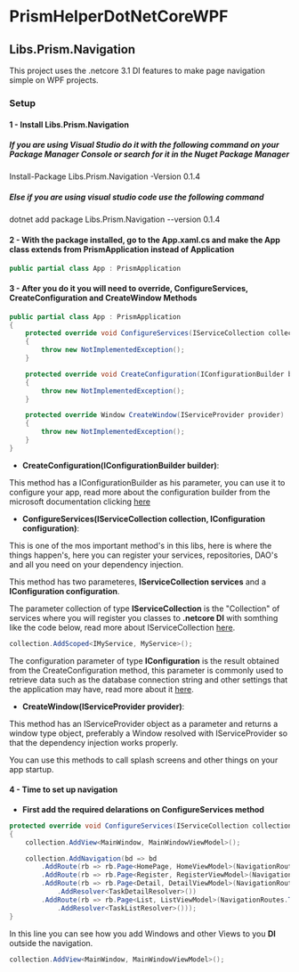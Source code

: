 # PrismHelperDotNetCoreWPF

## Libs.Prism.Navigation
This project uses the .netcore 3.1 DI features to make page navigation simple on WPF projects.

### Setup
#### 1 - Install Libs.Prism.Navigation
##### If you are using Visual Studio do it with the following command on your Package Manager Console or search for it in the Nuget Package Manager 
Install-Package Libs.Prism.Navigation -Version 0.1.4
##### Else if you are using visual studio code use the following command
dotnet add package Libs.Prism.Navigation --version 0.1.4
#### 2 - With the package installed, go to the App.xaml.cs and make the App class extends from PrismApplication instead of Application
```csharp
public partial class App : PrismApplication
```
#### 3 - After you do it you will need to override, ConfigureServices, CreateConfiguration and CreateWindow Methods
```csharp
public partial class App : PrismApplication
{
    protected override void ConfigureServices(IServiceCollection collection, IConfiguration configuration)
    {
        throw new NotImplementedException();
    }

    protected override void CreateConfiguration(IConfigurationBuilder builder)
    {
        throw new NotImplementedException();
    }

    protected override Window CreateWindow(IServiceProvider provider)
    {
        throw new NotImplementedException();
    }
}
 ```
* **CreateConfiguration(IConfigurationBuilder builder)**:

This method has a IConfigurationBuilder as his parameter, you can use it to configure your app, read more about the configuration builder from the microsoft documentation clicking [here](https://docs.microsoft.com/pt-br/dotnet/api/microsoft.extensions.configuration.iconfigurationbuilder?view=dotnet-plat-ext-3.1)

* **ConfigureServices(IServiceCollection collection, IConfiguration configuration)**:

This is one of the mos important method's in this libs, here is where the things happen's, here you can register your services, repositories, DAO's and all you need on your dependency injection.

This method has two parameteres, **IServiceCollection services** and a **IConfiguration configuration**.

The parameter collection of type **IServiceCollection** is the "Collection" of services where you will register you classes to **.netcore DI** with somthing like the code below, read more about IServiceCollection [here](https://docs.microsoft.com/pt-br/dotnet/api/microsoft.extensions.dependencyinjection.iservicecollection?view=dotnet-plat-ext-3.1).

```csharp
collection.AddScoped<IMyService, MyService>();
```

The configuration parameter of type **IConfiguration** is the result obtained from the CreateConfiguration method, this parameter is commonly used to retrieve data such as the database connection string and other settings that the application may have, read more about it [here](https://docs.microsoft.com/pt-br/dotnet/api/microsoft.extensions.configuration.iconfiguration?view=dotnet-plat-ext-3.1).

* **CreateWindow(IServiceProvider provider)**:

This method has an IServiceProvider object as a parameter and returns a window type object, preferably a Window resolved with IServiceProvider so that the dependency injection works properly.

You can use this methods to call splash screens and other things on your app startup.
#### 4 - Time to set up navigation

* **First add the required delarations on ConfigureServices method**
```csharp
protected override void ConfigureServices(IServiceCollection collection, IConfiguration configuration)
{
    collection.AddView<MainWindow, MainWindowViewModel>();

    collection.AddNavigation(bd => bd
        .AddRoute(rb => rb.Page<HomePage, HomeViewModel>(NavigationRoutes.HOME_PAGE))
        .AddRoute(rb => rb.Page<Register, RegisterViewModel>(NavigationRoutes.TASK_REGISTER))
        .AddRoute(rb => rb.Page<Detail, DetailViewModel>(NavigationRoutes.TASK_DETAIL)
            .AddResolver<TaskDetailResolver>())
        .AddRoute(rb => rb.Page<List, ListViewModel>(NavigationRoutes.TASK_LIST)
            .AddResolver<TaskListResolver>()));
}
```
In this line you can see how you add Windows and other Views to you **DI** outside the navigation.
```csharp
collection.AddView<MainWindow, MainWindowViewModel>();
```

